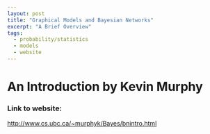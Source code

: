 ```yaml
---
layout: post
title: "Graphical Models and Bayesian Networks"
excerpt: "A Brief Overview"
tags:
  - probability/statistics
  - models
  - website
---
```


# An Introduction by Kevin Murphy


### Link to website:

http://www.cs.ubc.ca/~murphyk/Bayes/bnintro.html
